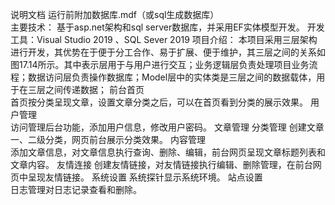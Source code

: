 说明文档
运行前附加数据库.mdf（或sql生成数据库）  
主要技术：
基于asp.net架构和sql server数据库，并采用EF实体模型开发。
开发工具：Visual Studio 2019 、SQL Sever 2019
项目介绍：
本项目采用三层架构进行开发，其优势在于便于分工合作、易于扩展、便于维护，其三层之间的关系如图17.14所示。其中表示层用于与用户进行交互；业务逻辑层负责处理项目业务流程；数据访问层负责操作数据库；Model层中的实体类是三层之间的数据载体，用于在三层之间传递数据；
前台首页		
 首页按分类呈现文章，设置文章分类之后，可以在首页看到分类的展示效果。
用户管理		
 访问管理后台功能，添加用户信息，修改用户密码。
文章管理	分类管理	 创建文章一、二级分类，网页前台展示分类效果。
内容管理	
 添加文章信息，对文章信息执行查询、删除、编辑，前台网页呈现文章标题列表和文章内容。
友情连接 创建友情链接，对友情链接执行编辑、删除管理，在前台网页中呈现友情链接。
系统设置	系统探针显示系统环境。
站点设置	
日志管理对日志记录查看和删除。 


